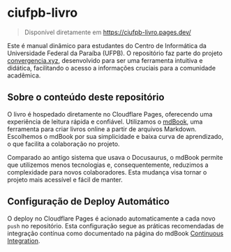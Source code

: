 # ciufpb-livro

> Disponível diretamente em https://ciufpb-livro.pages.dev/

Este é manual dinâmico para estudantes do Centro de Informática da Universidade Federal da Paraíba (UFPB). O repositório faz parte do projeto [convergencia.xyz](https://convergencia.xyz), desenvolvido para ser uma ferramenta intuitiva e didática, facilitando o acesso a informações cruciais para a comunidade acadêmica.

## Sobre o conteúdo deste repositório

O livro é hospedado diretamente no Cloudflare Pages, oferecendo uma experiência de leitura rápida e confiável. Utilizamos o [mdBook](https://github.com/rust-lang/mdBook), uma ferramenta para criar livros online a partir de arquivos Markdown. Escolhemos o mdBook por sua simplicidade e baixa curva de aprendizado, o que facilita a colaboração no projeto.

Comparado ao antigo sistema que usava o Docusaurus, o mdBook permite que utilizemos menos tecnologias e, consequentemente, reduzimos a complexidade para novos colaboradores. Esta mudança visa tornar o projeto mais acessível e fácil de manter.

## Configuração de Deploy Automático

O deploy no Cloudflare Pages é acionado automaticamente a cada novo `push` no repositório. Esta configuração segue as práticas recomendadas de integração contínua como documentado na página do mdBook [Continuous Integration](https://rust-lang.github.io/mdBook/continuous-integration.html).

